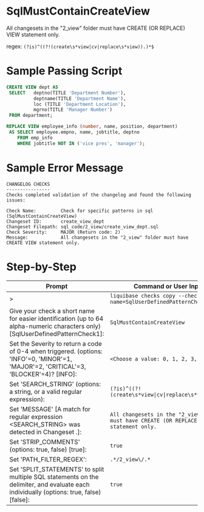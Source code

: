 # SqlMustContainCreateView

All changesets in the "2_view" folder must have CREATE (OR REPLACE) VIEW statement only.

regex: `(?is)^((?!(create\s*view|cv|replace\s*view)).)*$`

# Sample Passing Script
``` sql
CREATE VIEW dept AS
 SELECT   deptno(TITLE 'Department Number'),
          deptname(TITLE 'Department Name'), 
          loc (TITLE 'Department Location'), 
          mgrno(TITLE 'Manager Number') 
 FROM department;
```

``` sql
REPLACE VIEW employee_info (number, name, position, department)
 AS SELECT employee.empno, name, jobtitle, deptno 
    FROM emp_info
    WHERE jobtitle NOT IN ('vice pres', 'manager');
```

# Sample Error Message
```
CHANGELOG CHECKS
----------------
Checks completed validation of the changelog and found the following issues:

Check Name:         Check for specific patterns in sql (SqlMustContainCreateView)
Changeset ID:       create_view_dept
Changeset Filepath: sql_code/2_view/create_view_dept.sql
Check Severity:     MAJOR (Return code: 2)
Message:            All changesets in the "2_view" folder must have CREATE VIEW statement only.
```
# Step-by-Step

| Prompt | Command or User Input |
| ------ | ----------------------|
| > | `liquibase checks copy --check-name=SqlUserDefinedPatternCheck` |
| Give your check a short name for easier identification (up to 64 alpha-numeric characters only) [SqlUserDefinedPatternCheck1]: | `SqlMustContainCreateView` |
| Set the Severity to return a code of 0-4 when triggered. (options: 'INFO'=0, 'MINOR'=1, 'MAJOR'=2, 'CRITICAL'=3, 'BLOCKER'=4)? [INFO]: | `<Choose a value: 0, 1, 2, 3, 4>` |
| Set 'SEARCH_STRING' (options: a string, or a valid regular expression): | `(?is)^((?!(create\s*view\|cv\|replace\s*view)).)*$` |
| Set 'MESSAGE' [A match for regular expression <SEARCH_STRING> was detected in Changeset <CHANGESET>.]: | `All changesets in the "2_view" folder must have CREATE (OR REPLACE) VIEW statement only.` |
| Set 'STRIP_COMMENTS' (options: true, false) [true]: | `true` |
| Set 'PATH_FILTER_REGEX': | `.*/2_view\/.*` |
| Set 'SPLIT_STATEMENTS' to split multiple SQL statements on the delimiter, and evaluate each individually (options: true, false) [false]: | `true` |